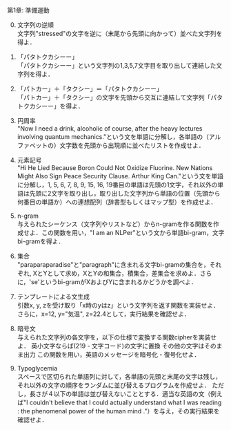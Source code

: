 
第1章: 準備運動

00. 文字列の逆順  
文字列"stressed"の文字を逆に（末尾から先頭に向かって）並べた文字列を得よ．

01. 「パタトクカシーー」  
「パタトクカシーー」という文字列の1,3,5,7文字目を取り出して連結した文字列を得よ．

02. 「パトカー」＋「タクシー」＝「パタトクカシーー」  
「パトカー」＋「タクシー」の文字を先頭から交互に連結して文字列「パタトクカシーー」を得よ．

03. 円周率  
"Now I need a drink, alcoholic of course, after the heavy lectures involving quantum mechanics."という文を単語に分解し，各単語の（アルファベットの）文字数を先頭から出現順に並べたリストを作成せよ．

04. 元素記号  
"Hi He Lied Because Boron Could Not Oxidize Fluorine. New Nations Might Also Sign Peace Security Clause. Arthur King Can."という文を単語に分解し，1, 5, 6, 7, 8, 9, 15, 16, 19番目の単語は先頭の1文字，それ以外の単語は先頭に2文字を取り出し，取り出した文字列から単語の位置（先頭から何番目の単語か）への連想配列（辞書型もしくはマップ型）を作成せよ．

05. n-gram  
与えられたシーケンス（文字列やリストなど）からn-gramを作る関数を作成せよ．この関数を用い，"I am an NLPer"という文から単語bi-gram，文字bi-gramを得よ．

06. 集合  
"paraparaparadise"と"paragraph"に含まれる文字bi-gramの集合を，それぞれ, XとYとして求め，XとYの和集合，積集合，差集合を求めよ．さらに，'se'というbi-gramがXおよびYに含まれるかどうかを調べよ．

07. テンプレートによる文生成  
引数x, y, zを受け取り「x時のyはz」という文字列を返す関数を実装せよ．さらに，x=12, y="気温", z=22.4として，実行結果を確認せよ．

08. 暗号文  
与えられた文字列の各文字を，以下の仕様で変換する関数cipherを実装せよ．
英小文字ならば(219 - 文字コード)の文字に置換
その他の文字はそのまま出力
この関数を用い，英語のメッセージを暗号化・復号化せよ．

09. Typoglycemia  
スペースで区切られた単語列に対して，各単語の先頭と末尾の文字は残し，それ以外の文字の順序をランダムに並び替えるプログラムを作成せよ．
ただし，長さが４以下の単語は並び替えないこととする．適当な英語の文（例えば"I couldn't believe that I could actually understand what I was reading : the phenomenal power of the human mind ."）を与え，その実行結果を確認せよ．
